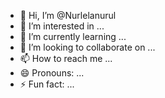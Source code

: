 - 👋 Hi, I’m @Nurlelanurul
- 👀 I’m interested in ...
- 🌱 I’m currently learning ...
- 💞️ I’m looking to collaborate on ...
- 📫 How to reach me ...
- 😄 Pronouns: ...
- ⚡ Fun fact: ...

<!---
Nurlelanurul/Nurlelanurul is a ✨ special ✨ repository because its `README.md` (this file) appears on your GitHub profile.
You can click the Preview link to take a look at your changes.
--->
